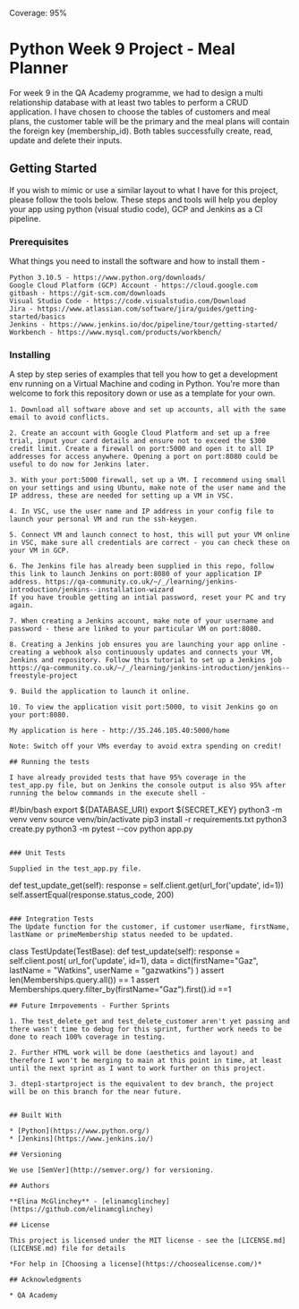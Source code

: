 Coverage: 95%
# Python Week 9 Project - Meal Planner

For week 9 in the QA Academy programme, we had to design a multi relationship database with at least two tables to perform a CRUD application. I have chosen to choose the tables of customers and meal plans, the customer table will be the primary and the meal plans will contain the foreign key (membership_id). Both tables successfully create, read, update and delete their inputs.

## Getting Started

If you wish to mimic or use a similar layout to what I have for this project, please follow the tools below. These steps and tools will help you deploy your app using python (visual studio code), GCP and Jenkins as a CI pipeline.

### Prerequisites

What things you need to install the software and how to install them -

```
Python 3.10.5 - https://www.python.org/downloads/
Google Cloud Platform (GCP) Account - https://cloud.google.com
gitbash - https://git-scm.com/downloads
Visual Studio Code - https://code.visualstudio.com/Download
Jira - https://www.atlassian.com/software/jira/guides/getting-started/basics
Jenkins - https://www.jenkins.io/doc/pipeline/tour/getting-started/
Workbench - https://www.mysql.com/products/workbench/

```

### Installing

A step by step series of examples that tell you how to get a development env running on a Virtual Machine and coding in Python.
You're more than welcome to fork this repository down or use as a template for your own.


```
1. Download all software above and set up accounts, all with the same email to avoid conflicts.

2. Create an account with Google Cloud Platform and set up a free trial, input your card details and ensure not to exceed the $300 credit limit. Create a firewall on port:5000 and open it to all IP addresses for access anywhere. Opening a port on port:8080 could be useful to do now for Jenkins later.

3. With your port:5000 firewall, set up a VM. I recommend using small on your settings and using Ubuntu, make note of the user name and the IP address, these are needed for setting up a VM in VSC.

4. In VSC, use the user name and IP address in your config file to launch your personal VM and run the ssh-keygen.

5. Connect VM and launch connect to host, this will put your VM online in VSC, make sure all credentials are correct - you can check these on your VM in GCP.

6. The Jenkins file has already been supplied in this repo, follow this link to launch Jenkins on port:8080 of your application IP address. https://qa-community.co.uk/~/_/learning/jenkins-introduction/jenkins--installation-wizard
If you have trouble getting an intial password, reset your PC and try again.

7. When creating a Jenkins account, make note of your username and password - these are linked to your particular VM on port:8080.

8. Creating a Jenkins job ensures you are launching your app online - creating a webhook also continuously updates and connects your VM, Jenkins and repository. Follow this tutorial to set up a Jenkins job https://qa-community.co.uk/~/_/learning/jenkins-introduction/jenkins--freestyle-project

9. Build the application to launch it online.

10. To view the application visit port:5000, to visit Jenkins go on your port:8080.

My application is here - http://35.246.105.40:5000/home

Note: Switch off your VMs everday to avoid extra spending on credit!

## Running the tests

I have already provided tests that have 95% coverage in the test_app.py file, but on Jenkins the console output is also 95% after running the below commands in the execute shell - 

```
#!/bin/bash
export ${DATABASE_URI}
export ${SECRET_KEY}
python3 -m venv venv
source venv/bin/activate
pip3 install -r requirements.txt
python3 create.py
python3 -m pytest --cov
python app.py

```

### Unit Tests 

Supplied in the test_app.py file.

```
def test_update_get(self):
        response = self.client.get(url_for('update', id=1))
        self.assertEqual(response.status_code, 200)
```

### Integration Tests 
The Update function for the customer, if customer userName, firstName, lastName or primeMembership status needed to be updated.

```
class TestUpdate(TestBase):
    def test_update(self):
        response = self.client.post(
            url_for('update', id=1),
            data = dict(firstName="Gaz", lastName = "Watkins", userName = "gazwatkins")
        )
        assert len(Memberships.query.all()) == 1
        assert Memberships.query.filter_by(firstName="Gaz").first().id ==1

```
## Future Imrpovements - Further Sprints

1. The test_delete_get and test_delete_customer aren't yet passing and there wasn't time to debug for this sprint, further work needs to be done to reach 100% coverage in testing.

2. Further HTML work will be done (aesthetics and layout) and therefore I won't be merging to main at this point in time, at least until the next sprint as I want to work further on this project.

3. dtep1-startproject is the equivalent to dev branch, the project will be on this branch for the near future.


## Built With

* [Python](https://www.python.org/) 
* [Jenkins](https://www.jenkins.io/) 

## Versioning

We use [SemVer](http://semver.org/) for versioning.

## Authors

**Elina McGlinchey** - [elinamcglinchey](https://github.com/elinamcglinchey)

## License

This project is licensed under the MIT license - see the [LICENSE.md](LICENSE.md) file for details 

*For help in [Choosing a license](https://choosealicense.com/)*

## Acknowledgments

* QA Academy
